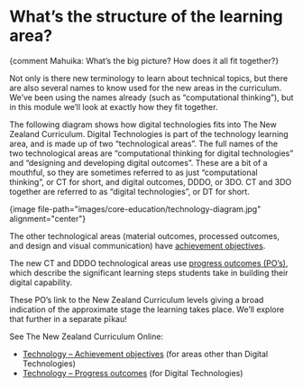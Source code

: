 # What’s the structure of the learning area?

{comment Mahuika: What’s the big picture? How does it all fit together?}

Not only is there new terminology to learn about technical topics, but there are also several names to know used for the new areas in the curriculum.
We’ve been using the names already (such as “computational thinking”), but in this module we’ll look at exactly how they fit together.

The following diagram shows how digital technologies fits into The New Zealand Curriculum.
Digital Technologies is part of the technology learning area, and is made up of two “technological areas”.
The full names of the two technological areas are “computational thinking for digital technologies” and “designing and developing digital outcomes”.
These are a bit of a mouthful, so they are sometimes referred to as just “computational thinking”, or CT for short, and digital outcomes, DDDO, or 3DO.
CT and 3DO together are referred to as “digital technologies”, or DT for short.

{image file-path="images/core-education/technology-diagram.jpg" alignment="center"}

The other technological areas (material outcomes, processed outcomes, and design and visual communication) have [achievement objectives](http://nzcurriculum.tki.org.nz/The-New-Zealand-Curriculum/Technology/Achievement-objectives).

The new CT and DDDO technological areas use [progress outcomes (PO’s)](http://nzcurriculum.tki.org.nz/The-New-Zealand-Curriculum/Technology/Progress-outcomes), which describe the significant learning steps students take in building their digital capability.

These PO’s link to the New Zealand Curriculum levels giving a broad indication of the approximate stage the learning takes place.
We’ll explore that further in a separate pīkau!

See The New Zealand Curriculum Online:

- [Technology – Achievement objectives](http://nzcurriculum.tki.org.nz/The-New-Zealand-Curriculum/Technology/Achievement-objectives) (for areas other than Digital Technologies)
- [Technology – Progress outcomes](http://nzcurriculum.tki.org.nz/The-New-Zealand-Curriculum/Technology/Progress-outcomes) (for Digital Technologies)
